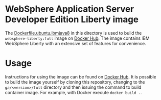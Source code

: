 # WebSphere Application Server Developer Edition Liberty image

The [Dockerfile.ubuntu.ibmjava8](Dockerfile.ubuntu.ibmjava8) in this directory is used to build the `websphere-liberty:full` image on [Docker Hub](https://registry.hub.docker.com/_/websphere-liberty/). The image contains IBM WebSphere Liberty with an extensive set of features for convenience.

# Usage

Instructions for using the image can be found on [Docker Hub](https://registry.hub.docker.com/_/websphere-liberty/). It is possible to build the image yourself by cloning this repository, changing to the `ga/<version>/full` directory and then issuing the command to build container image. For example, with Docker execute `docker build .`.